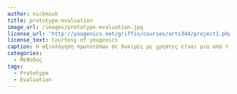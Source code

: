 ```yaml
---
author: nickkouk
title: prototype-evaluation
image_url: /images/prototype-evaluation.jpg
license_url: 'http://yougenics.net/griffis/courses/arts344/project1.php'
license_text: Courtesy of yougenics
caption: H αξιολόγηση πρωτοτύπων σε δοκιμές με χρήστες είναι μια από τις σημαντικότερες δραστηριότητες του προγραμματισμού της διάδρασης καθώς μας βοηθά να κατανοήσουμε καλύτερα και να ορίσουμε τις ανάγκες ενός χρήστη ή μιας ομάδας χρηστών.
categories:
  - Μέθοδος
tags:
  - Prototype
  - Evaluation
---
```

